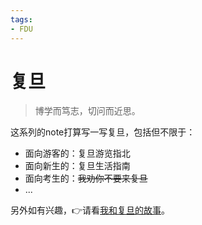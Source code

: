 ```yaml
---
tags:
- FDU
---
```


# 复旦

> 博学而笃志，切问而近思。

这系列的note打算写一写复旦，包括但不限于：

- 面向游客的：复旦游览指北
- 面向新生的：复旦生活指南
- 面向考生的：<s>我劝你不要来复旦</s>
- ...


另外如有兴趣，👉请看[我和复旦的故事](../../../Blog/2024/fudan/)。